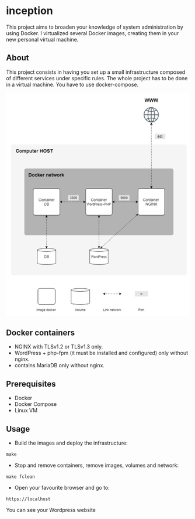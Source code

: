 # inception
This project aims to broaden your knowledge of system administration by using Docker.
I virtualized several Docker images, creating them in your new personal virtual machine.

## About
This project consists in having you set up a small infrastructure composed of different services under specific rules.
The whole project has to be done in a virtual machine. You have to use docker-compose.

![Infraestructure](images/architecture.png)

## Docker containers

- NGINX with TLSv1.2 or TLSv1.3 only.
- WordPress + php-fpm (it must be installed and configured) only without nginx.
- contains MariaDB only without nginx.

## Prerequisites

- Docker
- Docker Compose
- Linux VM

## Usage

- Build the images and deploy the infrastructure:

```
make
```

- Stop and remove containers, remove images, volumes and network:

```
make fclean
```

- Open your favourite browser and go to:
```
https://localhost
```

You can see your Wordpress website